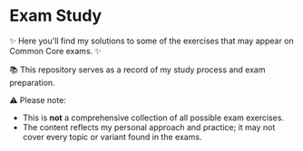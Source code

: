 # Exam Study

✨ Here you'll find my solutions to some of the exercises that may appear on Common Core exams. ✨

📚 This repository serves as a record of my study process and exam preparation.

⚠️ Please note:  
- This is **not** a comprehensive collection of all possible exam exercises.  
- The content reflects my personal approach and practice; it may not cover every topic or variant found in the exams.
